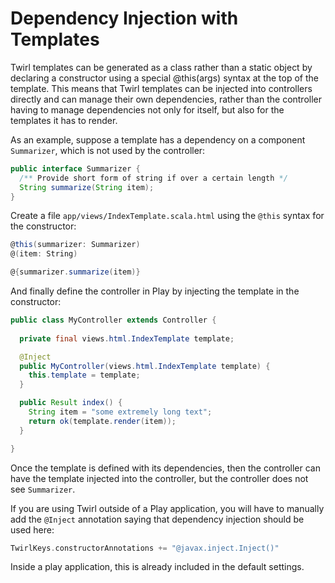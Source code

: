 # Dependency Injection with Templates

Twirl templates can be generated as a class rather than a static object by declaring a constructor using a special @this(args) syntax at the top of the template. This means that Twirl templates can be injected into controllers directly and can manage their own dependencies, rather than the controller having to manage dependencies not only for itself, but also for the templates it has to render.

As an example, suppose a template has a dependency on a component `Summarizer`, which is not used by the controller:

```java
public interface Summarizer {
  /** Provide short form of string if over a certain length */
  String summarize(String item);
}
```

Create a file `app/views/IndexTemplate.scala.html` using the `@this` syntax for the constructor:

```scala
@this(summarizer: Summarizer)
@(item: String)

@{summarizer.summarize(item)}
```

And finally define the controller in Play by injecting the template in the constructor:

```java
public class MyController extends Controller {
  
  private final views.html.IndexTemplate template;

  @Inject
  public MyController(views.html.IndexTemplate template) {
    this.template = template;
  }

  public Result index() {
    String item = "some extremely long text";
    return ok(template.render(item));
  }

}
```

Once the template is defined with its dependencies, then the controller can have the template injected into the controller, but the controller does not see `Summarizer`.

If you are using Twirl outside of a Play application, you will have to manually add the `@Inject` annotation saying that dependency injection should be used here:

```scala
TwirlKeys.constructorAnnotations += "@javax.inject.Inject()"
```

Inside a play application, this is already included in the default settings.